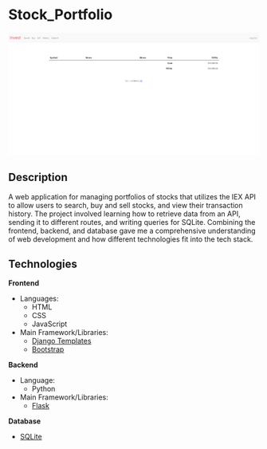 # Stock_Portfolio
![invest screen1](https://github.com/Yuno1234/Stock_Portfolio/blob/main/static/img/invest_screen1.png)

## Description
A web application for managing portfolios of stocks that utilizes the IEX API to allow users to search, buy and sell stocks, and view their transaction history. The project involved learning how to retrieve data from an API, sending it to different routes, and writing queries for SQLite. Combining the frontend, backend, and database gave me a comprehensive understanding of web development and how different technologies fit into the tech stack.

## Technologies
**Frontend**
- Languages: 
	* HTML
	* CSS
 	* JavaScript
- Main Framework/Libraries:
 	* [Django Templates](https://docs.djangoproject.com/en/3.1/ref/templates/language/)
	* [Bootstrap](https://getbootstrap.com/)

**Backend**
- Language: 
	* Python
- Main Framework/Libraries:
 	* [Flask](https://flask.palletsprojects.com/)

**Database**
- [SQLite](https://www.sqlite.org/index.html)

